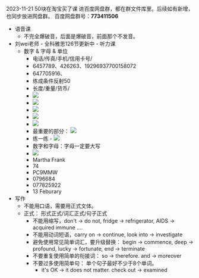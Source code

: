 2023-11-21 50块在淘宝买了课
进百度网盘群，都在群文件库里。后续如有新增，也同步放进网盘群。
百度网盘群号：**773411506**

- 语音课
	- 不完全爆破音，后面是爆破音，前面那个不发音。
- 刘wei老师 -  全科雅思126节更新中 - 听力课
	- 数字 & 字母 & 单位
		- 电话/传真/手机/信用卡号/
		- 6457789、426263、19296937700158072
		- 647705916、
		- 练成条件反射50
		- 长度/重量/货币/
		- ![](note/files/Pasted%20image%2020231121091028.png)
		- ![](note/files/Pasted%20image%2020231121091113.png)
		- ![](note/files/Pasted%20image%2020231121091133.png)
		- ![](note/files/Pasted%20image%2020231121091200.png)
		- ![](note/files/Pasted%20image%2020231121091224.png)
		- 最重要的部分： ![](note/files/Pasted%20image%2020231121091256.png)
		- 练一练 - ![](note/files/Pasted%20image%2020231121091557.png)
		- 数字和字母：字母一定要大写
		- ![](note/files/Pasted%20image%2020231121091741.png)
		- Martha Frank
		- 74
		- PC9MMW
		- 0796684
		- 077825922
		- 13 Feburary
- 写作
	- 不能用口语，需要用正式文体。
	- 正式： 形式正式/词汇正式/句子正式
		- 不能用缩写，don't -> do not, fridge -> refrigerator, AIDS -> acquired immune ....
		- 不能用动词短语，carry on -> continue, look into -> investigate
		- 避免使用常见简单词汇，要升级替换： begin -> commence,  deep -> profound, lucky -> fortunate, end -> terminate
		- 不要重复使用简单的衔接词： so -> therefore.  and -> moreover
		- 不要过多使用简单句： 单个句子最好不少于8个单词。
			- it's OK -> it does not matter. check out -> examined 